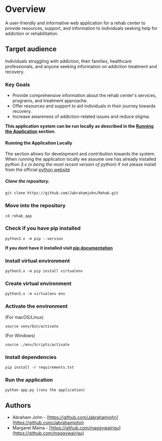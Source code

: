 # Overview

A user-friendly and informative web application for a rehab center to provide resources, support, and information to individuals seeking help for addiction or rehabilitation.

## Target audience

Individuals struggling with addiction, their families, healthcare professionals, and anyone seeking information on addiction treatment and recovery.

### Key Goals

- Provide comprehensive information about the rehab center's services, programs, and treatment approache.
- Offer resources and support to aid individuals in their journey towards recovery.
- Increase awareness of addiction-related issues and reduce stigma.

**This application system can be run locally as described in the [Running the Application](#running-the-application) section.**

#### Running the Application Locally

The section allows for development and contribution towards the system.
When running the application locally we assume one has already installed *python 3.x (x being the most recent version of python)*
if not please install from the official [python website](https://www.python.org/downloads/)

##### Clone the repository.
```
git clone https://github.com/Jabrahamjohn/Rehab.git
```
### Move into the repository
```
cd rehab_app
```
### Check if you have pip installed
```
python3.x -m pip --version
```
**If you dont have it installed visit [pip documentation](https://pip.pypa.io/en/stable/installation/)**
### Install virtual environment
```
python3.x -m pip install virtualenv 
```
### Create virtual environment
```
python3.x -m virtualenv env
```
### Activate the environment
(For macOS/Linux)
```
source venv/bin/activate 
```
(For Windows)
```
source ./env/Scripts/activate 
```
### Install dependencies
```
pip install -r requirements.txt 
```
### Run the application
```
python app.py (runs the application)
```

## Authors

* Abraham John - [https://github.com/Jabrahamjohn](https://github.com/Jabrahamjohn)
* Margaret Maina - [https://github.com/maggywairigu](https://github.com/maggywairigu)
